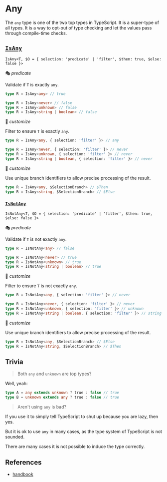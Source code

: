# Any

The `any` type is one of the two top types in TypeScript.
It is a super-type of all types.
It is a way to opt-out of type checking and let the values pass through compile-time checks.

## [`IsAny`](./is_any.ts)

`IsAny<T, $O = { selection: 'predicate' | 'filter', $then: true, $else: false }>`

🎭 *predicate*

Validate if `T` is exactly `any`.

```ts
type R = IsAny<any> // true

type R = IsAny<never> // false
type R = IsAny<unknown> // false
type R = IsAny<string | boolean> // false
```

🔢 *customize*

Filter to ensure `T` is exactly `any`.

```ts
type R = IsAny<any, { selection: 'filter' }> // any

type R = IsAny<never, { selection: 'filter' }> // never
type R = IsAny<unknown, { selection: 'filter' }> // never
type R = IsAny<string | boolean, { selection: 'filter' }> // never
```

🔢 *customize*

Use unique branch identifiers to allow precise processing of the result.

```ts
type R = IsAny<any, $SelectionBranch> // $Then
type R = IsAny<string, $SelectionBranch> // $Else
```

### [`IsNotAny`](./is_not_any.ts)

`IsNotAny<T, $O = { selection: 'predicate' | 'filter', $then: true, $else: false }>`

🎭 *predicate*

Validate if `T` is not exactly `any`.

```ts
type R = IsNotAny<any> // false

type R = IsNotAny<never> // true
type R = IsNotAny<unknown> // true
type R = IsNotAny<string | boolean> // true
```

🔢 *customize*

Filter to ensure `T` is not exactly `any`.

```ts
type R = IsNotAny<any, { selection: 'filter' }> // never

type R = IsNotAny<never, { selection: 'filter' }> // never
type R = IsNotAny<unknown, { selection: 'filter' }> // unknown
type R = IsNotAny<string | boolean, { selection: 'filter' }> // string | boolean
```

🔢 *customize*

Use unique branch identifiers to allow precise processing of the result.

```ts
type R = IsNotAny<any, $SelectionBranch> // $Else
type R = IsNotAny<string, $SelectionBranch> // $Then
```

## Trivia

> Both `any` and `unknown` are top types?

Well, yeah:

```ts
type A = any extends unknown ? true : false // true
type B = unknown extends any ? true : false // true
```

> Aren't using `any` is bad?

If you use it to simply tell TypeScript to shut up because you are lazy, then yes.

But it is ok to use `any` in many cases, as the type system of TypeScript is not sounded.

There are many cases it is not possible to induce the type correctly.

## References

- [handbook]

[handbook]: https://www.typescriptlang.org/docs/handbook/2/everyday-types.html#any
